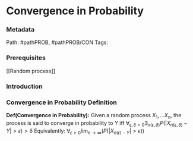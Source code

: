 # Convergence in Probability
### Metadata
Path: #pathPROB, #pathPROB/CON
Tags:

### Prerequisites
[[Random process]]
### Introduction

### Convergence in Probability Definition
**Def(Convergence in Probability):** Given a random process $X_1, \ldots X_n$, the process is said to converge in probability to $Y$ iff $\forall_{\epsilon, \delta > 0} \exists_{n(\epsilon,\delta)}P(|X_{n(\epsilon, \delta)}-Y|>\epsilon)>\delta$ 
Equivalently: $\forall_{\epsilon>0} \lim_{n\to \infty}(P(|X_{n(\epsilon)-Y}|>\epsilon))$ 
